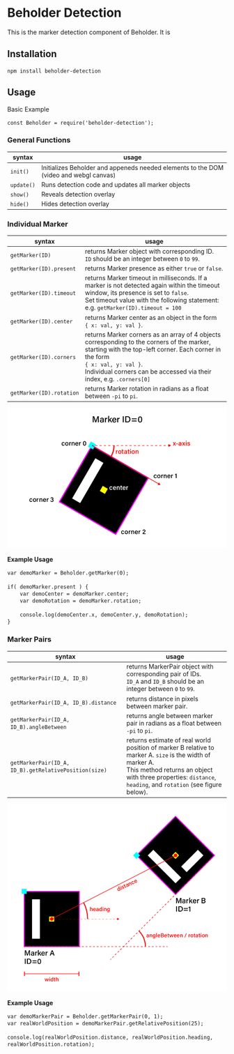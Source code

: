 # Beholder Detection
This is the marker detection component of Beholder. It is 

## Installation
```
npm install beholder-detection
```

## Usage
Basic Example
```
const Beholder = require('beholder-detection');
```

### General Functions
| syntax | usage |
| --- | --- |
| `init()` | Initializes Beholder and appeneds needed elements to the DOM (video and webgl canvas) |
| `update()` | Runs detection code and updates all marker objects |
| `show()` | Reveals detection overlay |
| `hide()` | Hides detection overlay |

### Individual Marker
| syntax | usage |
| --- | --- |
| `getMarker(ID)` | returns Marker object with corresponding ID.<br>`ID` should be an integer between `0` to `99`. |
| `getMarker(ID).present` | returns Marker presence as either `true` or `false`. |
| `getMarker(ID).timeout` | returns Marker timeout in milliseconds. If a marker is not detected again within the timeout window, its presence is set to `false`.<br>Set timeout value with the following statement:<br>e.g. `getMarker(ID).timeout = 100` |
| `getMarker(ID).center` | returns Marker center as an object in the form<br>`{ x: val, y: val }`. |
| `getMarker(ID).corners` | returns Marker corners as an array of 4 objects corresponding to the corners of the marker, starting with the top-left corner. Each corner in the form<br>`{ x: val, y: val }`.<br>Individual corners can be accessed via their index, e.g. `.corners[0]` |
| `getMarker(ID).rotation` | returns Marker rotation in radians as a float between `-pi` to `pi`. |

![Individual Marker](./docs/img/marker_annotation.png)

**Example Usage**

    var demoMarker = Beholder.getMarker(0);
    
    if( demoMarker.present ) {
        var demoCenter = demoMarker.center;
        var demoRotation = demoMarker.rotation;
        
        console.log(demoCenter.x, demoCenter.y, demoRotation);
    }

### Marker Pairs
| syntax | usage |
| --- | --- |
| `getMarkerPair(ID_A, ID_B)` | returns MarkerPair object with corresponding pair of IDs.<br>`ID_A` and `ID_B` should be an integer between `0` to `99`. |
| `getMarkerPair(ID_A, ID_B).distance` | returns distance in pixels between marker pair. |
| `getMarkerPair(ID_A, ID_B).angleBetween` | returns angle between marker pair in radians as a float between `-pi` to `pi`. |
| `getMarkerPair(ID_A, ID_B).getRelativePosition(size)` | returns estimate of real world position of marker B relative to marker A. `size` is the width of marker A.<br> This method returns an object with three properties: `distance`, `heading`, and `rotation` (see figure below). |

![Marker Pair](./docs/img/marker_pair.png)

**Example Usage**
```
var demoMarkerPair = Beholder.getMarkerPair(0, 1);
var realWorldPosition = demoMarkerPair.getRelativePosition(25);

console.log(realWorldPosition.distance, realWorldPosition.heading, realWorldPosition.rotation);
```
